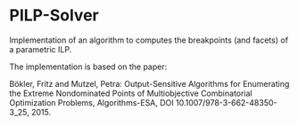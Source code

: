 # PILP-Solver
Implementation of an algorithm to computes the breakpoints (and facets) of a parametric ILP.


The implementation is based on the paper:

Bökler, Fritz and Mutzel, Petra: Output-Sensitive Algorithms for Enumerating the Extreme Nondominated Points of Multiobjective Combinatorial Optimization Problems, Algorithms-ESA, DOI 10.1007/978-3-662-48350-3_25, 2015.
